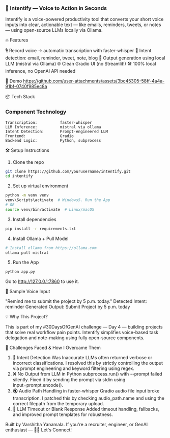 ### 🧠 Intentify — Voice to Action in Seconds

Intentify is a voice-powered productivity tool that converts your short voice inputs into clear, actionable text — like emails, reminders, tweets, or notes — using open-source LLMs locally via Ollama.

🔥 Features

🎙️ Record voice → automatic transcription with faster-whisper
🧠 Intent detection: email, reminder, tweet, note, blog
📝 Output generation using local LLM (mistral via Ollama)
🌐 Clean Gradio UI (no Streamlit!)
🛠️ 100% local inference, no OpenAI API needed

🚀 Demo
https://github.com/user-attachments/assets/3bc45305-58ff-4a4a-91bf-0740f985ec8a

📦 Tech Stack

### Component               Technology
    Transcription:          faster-whisper
    LLM Inference:          mistral via ollama
    Intent Detection:       Prompt-engineered LLM
    Frontend:               Gradio
    Backend Logic:          Python, subprocess

🛠️ Setup Instructions
1. Clone the repo
```bash
git clone https://github.com/yourusername/intentify.git
cd intentify
```
2. Set up virtual environment
```bash
python -m venv venv
venv\Scripts\activate  # Windows5. Run the App
# OR
source venv/bin/activate  # Linux/macOS
```
3. Install dependencies
```bash
pip install -r requirements.txt
```
4. Install Ollama + Pull Model
```bash
# Install ollama from https://ollama.com
ollama pull mistral
```
5. Run the App
```bash
python app.py
```
Go to http://127.0.0.1:7860 to use it.

🎤 Sample Voice Input

"Remind me to submit the project by 5 p.m. today."
Detected Intent: reminder
Generated Output:
Submit Project by 5 p.m. today

💡 Why This Project?

This is part of my #30DaysOfGenAI challenge — Day 4 — building projects that solve real workflow pain points. Intentify simplifies voice-based task delegation and note-making using fully open-source components.

🧗 Challenges Faced & How I Overcame Them
1. 🧠 Intent Detection Was Inaccurate
LLMs often returned verbose or incorrect classifications. I resolved this by strictly controlling the output via prompt engineering and keyword filtering using regex.
2. ❌ No Output from LLM in Python
subprocess.run() with --prompt failed silently. Fixed it by sending the prompt via stdin using input=prompt.encode().
3. 🔇 Audio Path Handling in faster-whisper
Gradio audio file input broke transcription. I patched this by checking audio_path.name and using the correct filepath from the temporary upload.
4. 🛑 LLM Timeout or Blank Response
Added timeout handling, fallbacks, and improved prompt templates for robustness.

Built by Varshitha Yanamala. If you're a recruiter, engineer, or GenAI enthusiast — 🙋‍♀️ Let's Connect!

   

 

